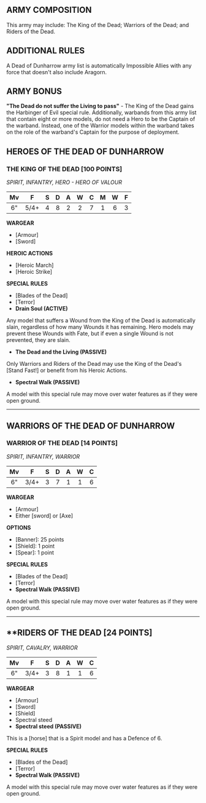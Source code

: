 ﻿## ARMY COMPOSITION

This army may include: The King of the Dead; Warriors of the Dead; and Riders of the Dead.

## ADDITIONAL RULES

A Dead of Dunharrow army list is automatically Impossible Allies with any force that doesn't also include Aragorn.

## ARMY BONUS

**"The Dead do not suffer the Living to pass"** - The King of the Dead gains the Harbinger of Evil special rule. Additionally, warbands from this army list that contain eight or more models, do not need a Hero to be the Captain of the warband. Instead, one of the Warrior models within the warband takes on the role of the warband's Captain for the purpose of deployment.

## HEROES OF THE DEAD OF DUNHARROW

<div class="unitCard" markdown>

### THE KING OF THE DEAD [100 POINTS]
*SPIRIT, INFANTRY, HERO - HERO OF VALOUR*

| Mv | F | S | D | A | W | C | M | W | F |
|:----:|:----:|:---:|:---:|:---:|:---:|:---:|:-:|:-:|:-:|
| 6" | 5/4+ | 4 | 8 | 2 | 2 | 7 | 1 | 6 | 3 |

**WARGEAR**

- [Armour]
- [Sword]

**HEROIC ACTIONS**

- [Heroic March]
- [Heroic Strike]

**SPECIAL RULES**

* [Blades of the Dead]
* [Terror]
* **Drain Soul (ACTIVE)**

Any model that suffers a Wound from the King of the Dead is automatically slain, regardless of how many Wounds it has remaining. Hero models may prevent these Wounds with Fate, but if even a single Wound is not prevented, they are slain.

* **The Dead and the Living (PASSIVE)**

Only Warriors and Riders of the Dead may use the King of the Dead's [Stand Fast!] or benefit from his Heroic Actions.

* **Spectral Walk (PASSIVE)**

A model with this special rule may move over water features as if they were open ground.

</div>

---

## WARRIORS OF THE DEAD OF DUNHARROW

<div class="unitCard" markdown>

### WARRIOR OF THE DEAD [14 POINTS]
*SPIRIT, INFANTRY, WARRIOR*

| Mv | F | S | D | A | W | C |
|:----:|:----:|:---:|:---:|:---:|:---:|:---:|
| 6" | 3/4+ | 3 | 7 | 1 | 1 | 6 |

**WARGEAR**

* [Armour]
* Either [sword] or [Axe]

**OPTIONS**

* [Banner]: 25 points
* [Shield]: 1 point
* [Spear]: 1 point

**SPECIAL RULES**

* [Blades of the Dead]
* [Terror]
* **Spectral Walk (PASSIVE)**

A model with this special rule may move over water features as if they were open ground.

</div>

---

<div class="unitCard" markdown>

## **RIDERS OF THE DEAD [24 POINTS]
*SPIRIT, CAVALRY, WARRIOR*

| Mv | F | S | D | A | W | C |
|:----:|:----:|:---:|:---:|:---:|:---:|:---:|
| 6" | 3/4+ | 3 | 8 | 1 | 1 | 6 |

**WARGEAR**

* [Armour]
* [Sword]
* [Shield]
* Spectral steed
* **Spectral steed (PASSIVE)**

This is a [horse] that is a Spirit model and has a Defence of 6.

**SPECIAL RULES**

* [Blades of the Dead]
* [Terror]
* **Spectral Walk (PASSIVE)**

A model with this special rule may move over water features as if they were open ground.

</div>